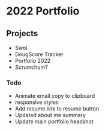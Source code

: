# 2022 Portfolio

## Projects

- Swol
- DougScore Tracker
- Portfolio 2022
- Scrumchum?

### Todo

- Animate email copy to clipboard
- responsive styles
- Add resume link to resume button
- Updated about me summary
- Update main portfolio headshot
